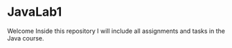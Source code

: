 # JavaLab1
Welcome Inside this repository I will include all assignments and tasks in the Java course.
